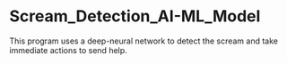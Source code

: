 # Scream_Detection_AI-ML_Model
This program uses a deep-neural network to detect the scream and take immediate actions to send help. 
